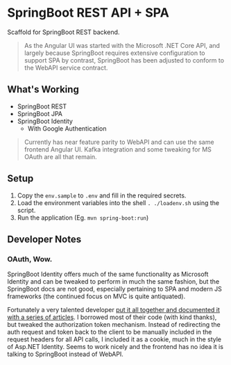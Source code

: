 # SpringBoot REST API + SPA

Scaffold for SpringBoot REST backend.

> As the Angular UI was started with the Microsoft .NET Core API, and largely because SpringBoot requires extensive configuration to support SPA by contrast, SpringBoot has been adjusted to conform to the WebAPI service contract.

## What's Working

- SpringBoot REST
- SpringBoot JPA
- SpringBoot Identity
    - With Google Authentication


> Currently has near feature parity to WebAPI and can use the same frontend Angular UI.  Kafka integration and some tweaking for MS OAuth are all that remain.

## Setup

1. Copy the `env.sample` to `.env` and fill in the required secrets.
2. Load the environment variables into the shell `. ./loadenv.sh` using the script.
3. Run the application (Eg. `mvn spring-boot:run`)

## Developer Notes

### OAuth, Wow.

SpringBoot Identity offers much of the same functionality as Microsoft Identity and can be tweaked to perform in much the same fashion, but the SpringBoot docs are not good, especially pertaining to SPA and modern JS frameworks (the continued focus on MVC is quite antiquated).

Fortunately a very talented developer [put it all together and documented it with a series of articles](https://github.com/anitalakhadze/multiple-auth-api/blob/main/README.md).  I borrowed most of their code (with kind thanks), but tweaked the authorization token mechanism.  Instead of redirecting the auth request and token back to the client to be manually included in the request headers for all API calls, I included it as a cookie, much in the style of Asp.NET Identity.  Seems to work nicely and the frontend has no idea it is talking to SpringBoot instead of WebAPI.